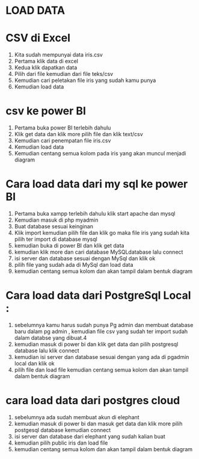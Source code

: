 # LOAD DATA



# 





# CSV di Excel

1. Kita sudah mempunyai data iris.csv
2. Pertama klik data di excel 
3. Kedua klik dapatkan data 
4. Pilih dari file kemudian dari file teks/csv
5. Kemudian cari peletakan file iris yang sudah kamu punya
6. Kemudian load data



# csv ke power BI 

1. Pertama buka power BI terlebih dahulu 
2. Klik get data dan klik more pilih file dan klik text/csv
3. Kemudian cari penempatan file iris.csv
4. Kemudian load data
5. Kemudian centang semua kolom pada iris yang akan muncul menjadi diagram



# Cara load data dari my sql ke power BI

1. Pertama buka  xampp terlebih dahulu klik start apache dan mysql 
2. Kemudian masuk di php myadmin 
3. Buat database sesuai keinginan 
4. Klik import kemudian pilih file dan klik go maka file iris yang sudah kita pilih ter import di database mysql
5. kemudian buka di power BI dan klik get data 
6. kemudian klik more dan cari database MySQLdatabase lalu connect
7. isi server dan database sesuai dengan MySql dan klik ok
8. pilih file yang sudah ada di MySql dan load data
9. kemudian centang semua kolom dan akan tampil dalam bentuk diagram



# Cara load data dari PostgreSql Local :

1. sebelumnya kamu harus sudah punya Pg admin dan membuat database baru dalam pg admin , kemudian file csv yang sudah ter import sudah dalam databse yang dibuat.4
2. kemudian masuk di power bi dan klik get data dan pilih postgresql database lalu klik connect
3. kemudian isi server dan database sesuai dengan yang ada di pgadmin local dan klik ok
4. pilih file dan load file kemudian centang semua kolom dan akan tampil dalam bentuk diagram

# cara load data dari postgres cloud

1. sebelumnya ada sudah membuat akun di elephant 
2. kemudian masuk di power bi dan masuk get data dan klik more pilih postgesql database kemudian connect
3. isi server dan database dari elephant yang sudah kalian buat
4. kemudian pilih public iris dan load file 
5. kemudian centang semua kolom dan akan tampil dalam bentuk diagram

